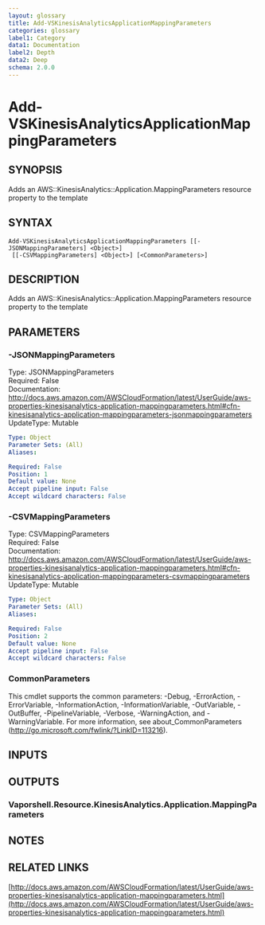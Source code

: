 ```yaml
---
layout: glossary
title: Add-VSKinesisAnalyticsApplicationMappingParameters
categories: glossary
label1: Category
data1: Documentation
label2: Depth
data2: Deep
schema: 2.0.0
---
```


# Add-VSKinesisAnalyticsApplicationMappingParameters

## SYNOPSIS
Adds an AWS::KinesisAnalytics::Application.MappingParameters resource property to the template

## SYNTAX

```
Add-VSKinesisAnalyticsApplicationMappingParameters [[-JSONMappingParameters] <Object>]
 [[-CSVMappingParameters] <Object>] [<CommonParameters>]
```

## DESCRIPTION
Adds an AWS::KinesisAnalytics::Application.MappingParameters resource property to the template

## PARAMETERS

### -JSONMappingParameters
Type: JSONMappingParameters    
Required: False    
Documentation: http://docs.aws.amazon.com/AWSCloudFormation/latest/UserGuide/aws-properties-kinesisanalytics-application-mappingparameters.html#cfn-kinesisanalytics-application-mappingparameters-jsonmappingparameters    
UpdateType: Mutable

```yaml
Type: Object
Parameter Sets: (All)
Aliases:

Required: False
Position: 1
Default value: None
Accept pipeline input: False
Accept wildcard characters: False
```

### -CSVMappingParameters
Type: CSVMappingParameters    
Required: False    
Documentation: http://docs.aws.amazon.com/AWSCloudFormation/latest/UserGuide/aws-properties-kinesisanalytics-application-mappingparameters.html#cfn-kinesisanalytics-application-mappingparameters-csvmappingparameters    
UpdateType: Mutable

```yaml
Type: Object
Parameter Sets: (All)
Aliases:

Required: False
Position: 2
Default value: None
Accept pipeline input: False
Accept wildcard characters: False
```

### CommonParameters
This cmdlet supports the common parameters: -Debug, -ErrorAction, -ErrorVariable, -InformationAction, -InformationVariable, -OutVariable, -OutBuffer, -PipelineVariable, -Verbose, -WarningAction, and -WarningVariable.
For more information, see about_CommonParameters (http://go.microsoft.com/fwlink/?LinkID=113216).

## INPUTS

## OUTPUTS

### Vaporshell.Resource.KinesisAnalytics.Application.MappingParameters

## NOTES

## RELATED LINKS

[http://docs.aws.amazon.com/AWSCloudFormation/latest/UserGuide/aws-properties-kinesisanalytics-application-mappingparameters.html](http://docs.aws.amazon.com/AWSCloudFormation/latest/UserGuide/aws-properties-kinesisanalytics-application-mappingparameters.html)

